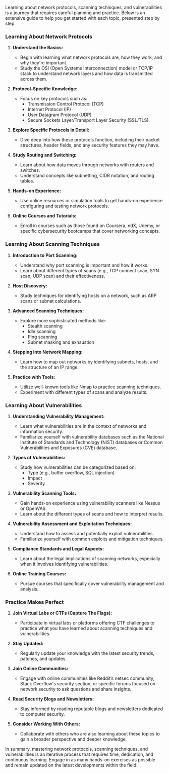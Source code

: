 Learning about network protocols, scanning techniques, and vulnerabilities is a journey that requires careful planning and practice. Below is an extensive guide to help you get started with each topic, presented step by step.

### Learning About Network Protocols

1. **Understand the Basics:**
   - Begin with learning what network protocols are, how they work, and why they're important.
   - Study the OSI (Open Systems Interconnection) model or TCP/IP stack to understand network layers and how data is transmitted across them.

2. **Protocol-Specific Knowledge:**
   - Focus on key protocols such as:
     - Transmission Control Protocol (TCP)
     - Internet Protocol (IP)
     - User Datagram Protocol (UDP)
     - Secure Sockets Layer/Transport Layer Security (SSL/TLS)

3. **Explore Specific Protocols in Detail:**
   - Dive deep into how these protocols function, including their packet structures, header fields, and any security features they may have.

4. **Study Routing and Switching:**
   - Learn about how data moves through networks with routers and switches.
   - Understand concepts like subnetting, CIDR notation, and routing tables.

5. **Hands-on Experience:**
   - Use online resources or simulation tools to get hands-on experience configuring and testing network protocols.

6. **Online Courses and Tutorials:**
   - Enroll in courses such as those found on Coursera, edX, Udemy, or specific cybersecurity bootcamps that cover networking concepts.

### Learning About Scanning Techniques

1. **Introduction to Port Scanning:**
   - Understand why port scanning is important and how it works.
   - Learn about different types of scans (e.g., TCP connect scan, SYN scan, UDP scan) and their effectiveness.

2. **Host Discovery:**
   - Study techniques for identifying hosts on a network, such as ARP scans or subnet calculations.

3. **Advanced Scanning Techniques:**
   - Explore more sophisticated methods like:
     - Stealth scanning
     - Idle scanning
     - Ping scanning
     - Subnet masking and exhaustion

4. **Stepping into Network Mapping:**
   - Learn how to map out networks by identifying subnets, hosts, and the structure of an IP range.

5. **Practice with Tools:**
   - Utilize well-known tools like Nmap to practice scanning techniques.
   - Experiment with different types of scans and analyze results.

### Learning About Vulnerabilities

1. **Understanding Vulnerability Management:**
   - Learn what vulnerabilities are in the context of networks and information security.
   - Familiarize yourself with vulnerability databases such as the National Institute of Standards and Technology (NIST) databases or Common Vulnerabilities and Exposures (CVE) database.

2. **Types of Vulnerabilities:**
   - Study how vulnerabilities can be categorized based on:
     - Type (e.g., buffer overflow, SQL injection)
     - Impact
     - Severity

3. **Vulnerability Scanning Tools:**
   - Gain hands-on experience using vulnerability scanners like Nessus or OpenVAS.
   - Learn about the different types of scans and how to interpret results.

4. **Vulnerability Assessment and Exploitation Techniques:**
   - Understand how to assess and potentially exploit vulnerabilities.
   - Familiarize yourself with common exploits and mitigation techniques.

5. **Compliance Standards and Legal Aspects:**
   - Learn about the legal implications of scanning networks, especially when it involves identifying vulnerabilities.

6. **Online Training Courses:**
   - Pursue courses that specifically cover vulnerability management and analysis.

### Practice Makes Perfect

1. **Join Virtual Labs or CTFs (Capture The Flags):**
   - Participate in virtual labs or platforms offering CTF challenges to practice what you have learned about scanning techniques and vulnerabilities.

2. **Stay Updated:**
   - Regularly update your knowledge with the latest security trends, patches, and updates.

3. **Join Online Communities:**
   - Engage with online communities like Reddit’s netsec community, Stack Overflow's security section, or specific forums focused on network security to ask questions and share insights.

4. **Read Security Blogs and Newsletters:**
   - Stay informed by reading reputable blogs and newsletters dedicated to computer security.

5. **Consider Working With Others:**
   - Collaborate with others who are also learning about these topics to gain a broader perspective and deeper knowledge.

In summary, mastering network protocols, scanning techniques, and vulnerabilities is an iterative process that requires time, dedication, and continuous learning. Engage in as many hands-on exercises as possible and remain updated on the latest developments within the field.